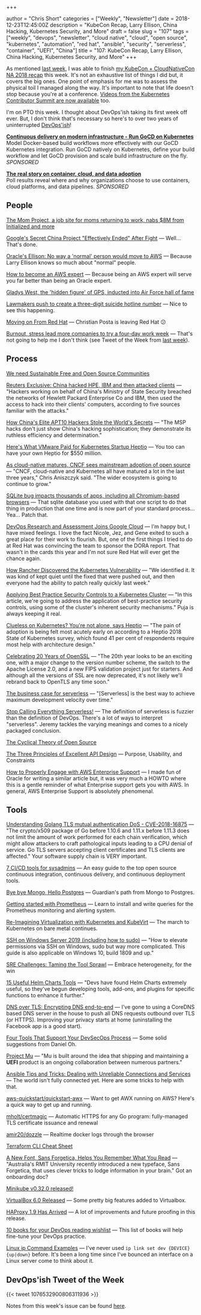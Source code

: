 +++

author = "Chris Short"
categories = ["Weekly", "Newsletter"]
date = 2018-12-23T12:45:00Z
description = "KubeCon Recap, Larry Ellison, China Hacking, Kubernetes Security, and More"
draft = false
slug = "107"
tags = ["weekly", "devops", "newsletter", "cloud native", "cloud", "open source", "kubernetes", "automation", "red hat", "ansible", "security", "serverless", "container", "UEFI", "China"]
title = "107: KubeCon Recap, Larry Ellison, China Hacking, Kubernetes Security, and More"
+++

As mentioned [last week](https://devopsish.com/106/), I was able to finish [my KubeCon + CloudNativeCon NA 2018 recap](https://chrisshort.net/kubecon-cloudnativecon-na-2018/) this week. It's not an exhaustive list of things I did but, it covers the big ones. One point of emphasis for me was to assess the physical toil I managed along the way. It's important to note that life doesn't stop because you're at a conference. [Videos from the Kubernetes Contributor Summit are now available](https://discuss.kubernetes.io/t/videos-from-the-kubernetes-contributor-summit-are-now-available/3907) too.

I'm on PTO this week. I thought about DevOps'ish taking its first week off ever. But, I don't think that's necessary so here's to over two years of uninterrupted [DevOps'ish](https://devopsish.com/)!

[**Continuous delivery on modern infrastructure - Run GoCD on Kubernetes**](https://www.gocd.org/kubernetes)  
Model Docker-based build workflows more effectively with our GoCD Kubernetes integration. Run GoCD natively on Kubernetes, define your build workflow and let GoCD provision and scale build infrastructure on the fly. *SPONSORED*

[**The real story on container, cloud, and data adoption**](https://www.oreilly.com/pub/cpc/175842)  
Poll results reveal where and why organizations choose to use containers, cloud platforms, and data pipelines. *SPONSORED*


## People

[The Mom Project, a job site for moms returning to work, nabs $8M from Initialized and more](https://techcrunch.com/2018/12/17/the-mom-project-a-job-site-for-moms-returning-to-work-nabs-8m-from-initialized-and-more/)

[Google's Secret China Project "Effectively Ended" After Fight](https://theintercept.com/2018/12/17/google-china-censored-search-engine-2/) — Well... That's done.

[Oracle's Ellison: No way a 'normal' person would move to AWS](https://www.zdnet.com/article/oracles-ellison-no-way-a-normal-person-would-move-to-aws/) — Because Larry Ellison knows so much about "normal" people.

[How to become an AWS expert](https://aws.amazon.com/blogs/aws/how-to-become-an-aws-expert/) — Because being an AWS expert will serve you far better than being an Oracle expert.

[Gladys West, the 'hidden figure' of GPS, inducted into Air Force hall of fame](https://thehill.com/blogs/blog-briefing-room/news/422353-dr-gladys-west-the-hidden-figure-of-gps-inducted-into-air-force)

[Lawmakers push to create a three-digit suicide hotline number](https://techcrunch.com/2018/12/17/lawmakers-push-to-create-three-digit-suicide-phone-line/) — Nice to see this happening.

[Moving on From Red Hat](http://blog.christianposta.com/moving-on-from-red-hat/) — Christian Posta is leaving Red Hat 😕

[Burnout, stress lead more companies to try a four-day work week](https://www.reuters.com/article/us-world-work-fourdayweek-idUSKBN1OG0GY) — That's not going to help me I don't think (see Tweet of the Week from [last week](https://devopsish.com/106/)).

## Process

[We need Sustainable Free and Open Source Communities](https://medium.com/sustainable-free-and-open-source-communities/we-need-sustainable-free-and-open-source-communities-edf92723d619)

[Reuters Exclusive: China hacked HPE, IBM and then attacked clients](https://www.reuters.com/article/us-china-cyber-hpe-ibm-exclusive-idUSKCN1OJ2OY) — "Hackers working on behalf of China's Ministry of State Security breached the networks of Hewlett Packard Enterprise Co and IBM, then used the access to hack into their clients' computers, according to five sources familiar with the attacks."

[How China's Elite APT10 Hackers Stole the World's Secrets](https://www.wired.com/story/doj-indictment-chinese-hackers-apt10/) — "The MSP hacks don't just show China's hacking sophistication; they demonstrate its ruthless efficiency and determination."

[Here's What VMware Paid for Kubernetes Startup Heptio](https://www.lightreading.com/enterprise-cloud/infrastructure-and-platform/heres-what-vmware-paid-for-kubernetes-startup-heptio/d/d-id/748317) — You too can have your own Heptio for $550 million.

[As cloud-native matures, CNCF sees mainstream adoption of open source](https://siliconangle.com/2018/12/21/cncf-sees-mainstream-adoption-of-open-source-as-cloud-native-matures-guestoftheweek/) — "CNCF, cloud-native and Kubernetes all have matured a lot in the last three years," Chris Aniszczyk said. "The wider ecosystem is going to continue to grow."

[SQLite bug impacts thousands of apps, including all Chromium-based browsers](https://www.zdnet.com/article/sqlite-bug-impacts-thousands-of-apps-including-all-chromium-based-browsers/) — That sqlite database you used with that one script to do that thing in production that one time and is now part of your standard process... Yea... Patch that.

[DevOps Research and Assessment Joins Google Cloud](https://devops-research.com/2018/12/dora-joins-google-cloud/) — I'm happy but, I have mixed feelings. I love the fact Nicole, Jez, and Gene exited to such a great place for their work to flourish. But, one of the first things I tried to do at Red Hat was convincing the team to sponsor the DORA report. That wasn't in the cards this year and I'm not sure Red Hat will ever get the chance again.

[How Rancher Discovered the Kubernetes Vulnerability](https://thenewstack.io/how-rancher-discovered-the-kubernetes-vulnerability/) — "We identified it. It was kind of kept quiet until the fixed that were pushed out, and then everyone had the ability to patch really quickly last week."

[Applying Best Practice Security Controls to a Kubernetes Cluster](https://blog.giantswarm.io/applying-best-practice-security-controls-to-a-kubernetes-cluster/) — "In this article, we're going to address the application of best-practice security controls, using some of the cluster's inherent security mechanisms." Puja is always keeping it real.

[Clueless on Kubernetes? You're not alone, says Heptio](https://devclass.com/2018/12/19/clueless-on-kubernetes-youre-not-alone-says-heptio/) — "The pain of adoption is being felt most acutely early on according to a Heptio 2018 State of Kubernetes survey, which found 41 per cent of respondents require most help with architecture design."

[Celebrating 20 Years of OpenSSL](https://www.openssl.org/blog/blog/2018/12/20/20years/) — "The 20th year looks to be an exciting one, with a major change to the version number scheme, the switch to the Apache License 2.0, and a new FIPS validation project just for starters. And although all the versions of SSL are now deprecated, it's not likely we'll rebrand back to OpenTLS any time soon."

[The business case for serverless](https://techcrunch.com/2018/12/15/the-business-case-for-serverless/) — "[Serverless] is the best way to achieve maximum development velocity over time."

[Stop Calling Everything Serverless!](https://www.jeremydaly.com/stop-calling-everything-serverless/) — The definition of serverless is fuzzier than the definition of DevOps. There's a lot of ways to interpret "serverless". Jeremy tackles the varying meanings and comes to a nicely packaged conclusion.

[The Cyclical Theory of Open Source](https://redmonk.com/sogrady/2018/12/21/cycles-oss/)

[The Three Principles of Excellent API Design](https://nordicapis.com/the-three-principles-of-excellent-api-design/) — Purpose, Usability, and Constraints

[How to Properly Engage with AWS Enterprise Support](https://lastweekinaws.com/blog/how-to-properly-engage-with-aws-enterprise-support.html) — I made fun of Oracle for writing a similar article but, it was very much a HOWTO where this is a gentle reminder of what Enterprise support gets you with AWS. In general, AWS Enterprise Support is absolutely phenomenal.

## Tools

[Understanding Golang TLS mutual authentication DoS - CVE-2018-16875](https://apisecurity.io/mutual-tls-authentication-vulnerability-in-go-cve-2018-16875/) — "The crypto/x509 package of Go before 1.10.6 and 1.11.x before 1.11.3 does not limit the amount of work performed for each chain verification, which might allow attackers to craft pathological inputs leading to a CPU denial of service. Go TLS servers accepting client certificates and TLS clients are affected." Your software supply chain is VERY important.

[7 CI/CD tools for sysadmins](https://opensource.com/article/18/12/cicd-tools-sysadmins) — An easy guide to the top open source continuous integration, continuous delivery, and continuous deployment tools.

[Bye bye Mongo, Hello Postgres](https://www.theguardian.com/info/2018/nov/30/bye-bye-mongo-hello-postgres) — Guardian's path from Mongo to Postgres.

[Getting started with Prometheus](https://opensource.com/article/18/12/introduction-prometheus) — Learn to install and write queries for the Prometheus monitoring and alerting system.

[Re-Imagining Virtualization with Kubernetes and KubeVirt](https://blog.openshift.com/re-imagining-virtualization-with-kubernetes-and-kubevirt/) — The march to Kubernetes on bare metal continues.

[SSH on Windows Server 2019 (including how to sudo)](https://raymii.org/s/tutorials/SSH_on_Windows_Server_2019.html) — "How to elevate permissions via SSH on Windows, sudo but way more complicated. This guide is also applicable on Windows 10, build 1809 and up."

[SRE Challenges: Taming the Tool Sprawl](https://www.rundeck.com/blog/sre-challenges-taming-the-tool-sprawl) — Embrace heterogeneity, for the win

[15 Useful Helm Charts Tools](https://caylent.com/15-useful-helm-charts-tools/) — "Devs have found Helm Charts extremely useful, so they've begun developing tools, add-ons, and plugins for specific functions to enhance it further."

[DNS over TLS: Encrypting DNS end-to-end](https://code.fb.com/security/dns-over-tls/) — I've gone to using a CoreDNS based DNS server in the house to push all DNS requests outbound over TLS (or HTTPS). Improving your privacy starts at home (uninstalling the Facebook app is a good start).

[Four Tools That Support Your DevSecOps Process](https://www.tigera.io/blog/four-tools-that-support-your-devsecops-process/) — Some solid suggestions from Daniel Oh.

[Project Mu](https://microsoft.github.io/mu/) — "Mu is built around the idea that shipping and maintaining a **UEFI** product is an ongoing collaboration between numerous partners."

[Ansible Tips and Tricks: Dealing with Unreliable Connections and Services](https://www.ansible.com/blog/ansible-tips-and-tricks-dealing-with-unreliable-connections-and-services) — The world isn't fully connected yet. Here are some tricks to help with that.

[aws-quickstart/quickstart-awx](https://github.com/aws-quickstart/quickstart-awx) — Want to get AWX running on AWS? Here's a quick way to get up and running.

[mholt/certmagic](https://github.com/mholt/certmagic) — Automatic HTTPS for any Go program: fully-managed TLS certificate issuance and renewal

[amir20/dozzle](https://github.com/amir20/dozzle) — Realtime docker logs through the browser

[Terraform CLI Cheat Sheet](https://dzone.com/articles/terraform-cli-cheat-sheet)

[A New Font, Sans Forgetica, Helps You Remember What You Read](https://www.wired.com/story/new-font-sans-forgetica-for-learning/) — "Australia's RMIT University recently introduced a new typeface, Sans Forgetica, that uses clever tricks to lodge information in your brain." Got an onboarding doc?

[Minikube v0.32.0 released!](https://discuss.kubernetes.io/t/minikube-v0-32-0-released/3969)

[VirtualBox 6.0 Released](https://www.virtualbox.org/wiki/Changelog-6.0#v0) — Some pretty big features added to Virtualbox.

[HAProxy 1.9 Has Arrived](https://www.haproxy.com/blog/haproxy-1-9-has-arrived/) — A lot of improvements and future proofing in this release.

[10 books for your DevOps reading wishlist](https://opensource.com/article/18/12/devops-wishlist) — This list of books will help fine-tune your DevOps practice.

[Linux ip Command Examples](https://www.cyberciti.biz/faq/linux-ip-command-examples-usage-syntax/) — I've never used `ip link set dev {DEVICE} {up|down}` before. It's been a long time since I've bounced an interface on a Linux server come to think about it.

## DevOps'ish Tweet of the Week

{{< tweet 1076532900806311936 >}}

Notes from this week's issue can be found [here](./notes/).

